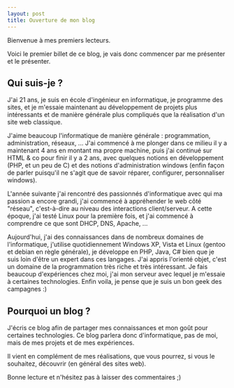 ```yaml
---
layout: post
title: Ouverture de mon blog
---
```


Bienvenue à mes premiers lecteurs.

Voici le premier billet de ce blog, je vais donc commencer par me présenter et le présenter.

## Qui suis-je ?

J'ai 21 ans, je suis en école d'ingénieur en informatique, je programme des sites, et je m'essaie maintenant au développement de projets plus intéressants et de manière générale plus compliqués que la réalisation d'un site web classique.

J'aime beaucoup l'informatique de manière générale : programmation, administration, réseaux, ... J'ai commencé à me plonger dans ce milieu il y a maintenant 4 ans en montant ma propre machine, puis j'ai continué sur HTML & co pour finir il y a 2 ans, avec quelques notions en développement (PHP, et un peu de C) et des notions d'administration windows (enfin façon de parler puisqu'il ne s'agit que de savoir réparer, configurer, personnaliser windows).

L'année suivante j'ai rencontré des passionnés d'informatique avec qui ma passion a encore grandi, j'ai commencé à appréhender le web côté "réseau", c'est-à-dire au niveau des interactions client/serveur. A cette époque, j'ai testé Linux pour la première fois, et j'ai commencé à comprendre ce que sont DHCP, DNS, Apache, ...

Aujourd'hui, j'ai des connaissances dans de nombreux domaines de l'informatique, j'utilise quotidiennement Windows XP, Vista et Linux (gentoo et debian en règle générale), je développe en PHP, Java, C# bien que je suis loin d'être un expert dans ces langages. J'ai appris l'orienté objet, c'est un domaine de la programmation très riche et très intéressant. Je fais beaucoup d'expériences chez moi, j'ai mon serveur avec lequel je m'essaie à certaines technologies. Enfin voila, je pense que je suis un bon geek des campagnes :)

## Pourquoi un blog ?

J'écris ce blog afin de partager mes connaissances et mon goût pour certaines technologies. Ce blog parlera donc d'informatique, pas de moi, mais de mes projets et de mes expériences.

Il vient en complément de mes réalisations, que vous pourrez, si vous le souhaitez, découvrir (en général des sites web).

Bonne lecture et n'hésitez pas à laisser des commentaires ;)
